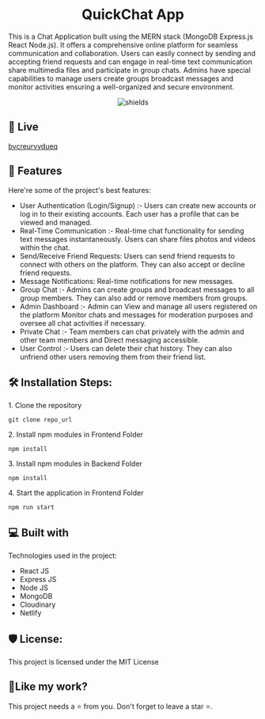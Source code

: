 <h1 align="center" id="title">QuickChat App</h1>

<p id="description">This is a Chat Application built using the MERN stack (MongoDB Express.js React Node.js). It offers a comprehensive online platform for seamless communication and collaboration. Users can easily connect by sending and accepting friend requests and can engage in real-time text communication share multimedia files and participate in group chats. Admins have special capabilities to manage users create groups broadcast messages and monitor activities ensuring a well-organized and secure environment.</p>

<p align="center"><img src="https://img.shields.io/badge/License-MIT-green" alt="shields"></p>

<h2>🚀 Live</h2>

[bvcreurvydueq](bvcreurvydueq)

  
  
<h2>🧐 Features</h2>

Here're some of the project's best features:

*   User Authentication (Login/Signup) :- Users can create new accounts or log in to their existing accounts. Each user has a profile that can be viewed and managed.
*   Real-Time Communication :- Real-time chat functionality for sending text messages instantaneously. Users can share files photos and videos within the chat.
*   Send/Receive Friend Requests: Users can send friend requests to connect with others on the platform. They can also accept or decline friend requests.
*   Message Notifications: Real-time notifications for new messages.
*   Group Chat :- Admins can create groups and broadcast messages to all group members. They can also add or remove members from groups.
*   Admin Dashboard :- Admin can View and manage all users registered on the platform Monitor chats and messages for moderation purposes and oversee all chat activities if necessary.
*   Private Chat :- Team members can chat privately with the admin and other team members and Direct messaging accessible.
*   User Control :- Users can delete their chat history. They can also unfriend other users removing them from their friend list.

<h2>🛠️ Installation Steps:</h2>

<p>1. Clone the repository</p>

```
git clone repo_url
```

<p>2. Install npm modules in Frontend Folder</p>

```
npm install
```

<p>3. Install npm modules in Backend Folder</p>

```
npm install
```

<p>4. Start the application in Frontend Folder</p>

```
npm run start
```

  
  
<h2>💻 Built with</h2>

Technologies used in the project:

*   React JS
*   Express JS
*   Node JS
*   MongoDB
*   Cloudinary
*   Netlify

<h2>🛡️ License:</h2>

This project is licensed under the MIT License

<h2>💖Like my work?</h2>

This project needs a ⭐️ from you. Don't forget to leave a star ⭐️.

